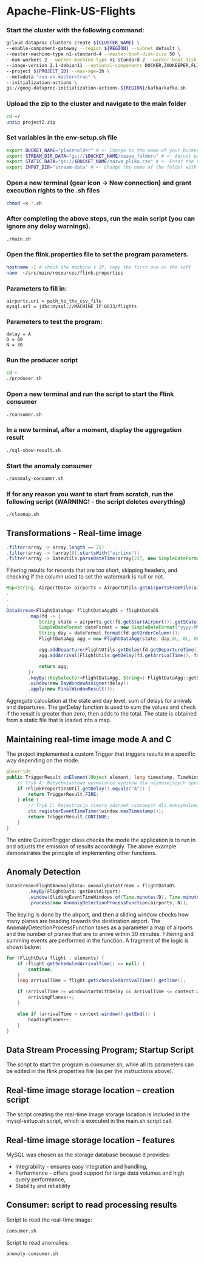 # Apache-Flink-US-Flights

### Start the cluster with the following command:
```sh
gcloud dataproc clusters create ${CLUSTER_NAME} \
--enable-component-gateway --region ${REGION} --subnet default \
--master-machine-type n1-standard-4 --master-boot-disk-size 50 \
--num-workers 2 --worker-machine-type n1-standard-2 --worker-boot-disk-size 50 \
--image-version 2.1-debian11 --optional-components DOCKER,ZOOKEEPER,FLINK \
--project ${PROJECT_ID} --max-age=3h \
--metadata "run-on-master=true" \
--initialization-actions \
gs://goog-dataproc-initialization-actions-${REGION}/kafka/kafka.sh
```
### Upload the zip to the cluster and navigate to the main folder
```sh
cd ~/
unzip project2.zip
```

### Set variables in the env-setup.sh file
```sh
export BUCKET_NAME="placeholder" # <- Change to the name of your bucket
export STREAM_DIR_DATA="gs://$BUCKET_NAME/nazwa_folderu" # <- Adjust paths to the folder where you store the file simulating the stream data
export STATIC_DATA="gs://$BUCKET_NAME/nazwa_pliku.csv" # <- Enter the name of the file that contains the static data
export INPUT_DIR="stream-data" # <- Change the name of the folder with the stream data
```

### Open a new terminal (gear icon -> New connection) and grant execution rights to the .sh files
```sh
chmod +x *.sh
```

### After completing the above steps, run the main script (you can ignore any delay warnings).
```sh
./main.sh
```
### Open the flink.properties file to set the program parameters.
```sh
hostname -I # check the machine's IP, copy the first one on the left
nano  ~/src/main/resources/flink.properties
```

### Parameters to fill in:
```
airports.uri = path_to_the_csv_file
mysql.url = jdbc:mysql://MACHINE_IP:6033/flights
```

### Parameters to test the program:
```
delay = A
D = 60
N = 30
```

### Run the producer script
```sh
cd ~
./producer.sh
```

### Open a new terminal and run the script to start the Flink consumer
```sh
./consumer.sh
```
### In a new terminal, after a moment, display the aggregation result

```sh
./sql-show-result.sh
```

### Start the anomaly consumer
```sh
./anomaly-consumer.sh
```

### If for any reason you want to start from scratch, run the following script (WARNING! - the script deletes everything)
```sh
./cleanup.sh
```

## Transformations - Real-time image
```java
.filter(array -> array.length == 25)
.filter(array -> !array[0].startsWith("airline"))
.filter(array -> DateUtils.parseDateTime(array[23], new SimpleDateFormat("yyyy-MM-dd HH:mm:ss"), array[24], "orderColumn") != null)
```
Filtering results for records that are too short, skipping headers, and checking if the column used to set the watermark is null or not.

```java
Map<String, AirportData> airports = AirportUtils.getAirportsFromFile(airportPath);
.
.
.
DataStream<FlightDataAgg> flightDataAggDS = flightDataDS
        .map(fd -> {
            String state = airports.get(fd.getStartAirport()).getState();
            SimpleDateFormat dateFormat = new SimpleDateFormat("yyyy-MM-dd");
            String day = dateFormat.format(fd.getOrderColumn());
            FlightDataAgg agg = new FlightDataAgg(state, day,0L, 0L, 0L, 0L);

            agg.addDeparture(FlightUtils.getDelay(fd.getDepartureTime(), fd.getScheduledDepartureTime()));
            agg.addArrival(FlightUtils.getDelay(fd.getArrivalTime(), fd.getScheduledArrivalTime()));

            return agg;
        })
        .keyBy((KeySelector<FlightDataAgg, String>) FlightDataAgg::getState)
        .window(new DayWindowAssigner(delay))
        .apply(new FinalWindowResult());
```
Aggregate calculation at the state and day level, sum of delays for arrivals and departures. The getDelay function is used to sum the values and check if the result is greater than zero, then adds to the total. The state is obtained from a static file that is loaded into a map.

## Maintaining real-time image mode A and C
The project implemented a custom Trigger that triggers results in a specific way depending on the mode.
```java
@Override
public TriggerResult onElement(Object element, long timestamp, TimeWindow window, TriggerContext ctx) {
    // Tryb A: Natychmiastowe wyzwalanie wyników dla najmniejszych opóźnień z aktualizacjami w czasie rzeczywistym
    if (FlinkPropertiesUtil.getDelay().equals("A")) {
        return TriggerResult.FIRE;
    } else {
        // Tryb C: Rejestracja timera zdarzeń czasowych dla maksymalnego czasu w oknie, żeby zapewnić kompletność okna
        ctx.registerEventTimeTimer(window.maxTimestamp());
        return TriggerResult.CONTINUE;
    }
}
```
The entire CustomTrigger class checks the mode the application is to run in and adjusts the emission of results accordingly. The above example demonstrates the principle of implementing other functions.

## Anomaly Detection

```java
DataStream<FlightAnomalyData> anomalyDataStream = flightDataDS
        .keyBy(FlightData::getDestAirport)
        .window(SlidingEventTimeWindows.of(Time.minutes(D), Time.minutes(10)))
        .process(new AnomalyDetectionProcessFunction(airports, N));
```

The keying is done by the airport, and then a sliding window checks how many planes are heading towards the destination airport. The AnomalyDetectionProcessFunction takes as a parameter a map of airports and the number of planes that are to arrive within 30 minutes. Filtering and summing events are performed in the function. A fragment of the logic is shown below:

```java
for (FlightData flight : elements) {
    if (flight.getScheduledArrivalTime() == null) {
        continue;
    }
    long arrivalTime = flight.getScheduledArrivalTime().getTime();

    if (arrivalTime >= windowStartWithDelay && arrivalTime <= context.window().getEnd()) {
        arrivingPlanes++;
    }

    else if (arrivalTime > context.window().getEnd()) {
        headingPlanes++;
    }
}
```

## Data Stream Processing Program; Startup Script
The script to start the program is consumer.sh, while all its parameters can be edited in the flink.properties file (as per the instructions above).

## Real-time image storage location – creation script
The script creating the real-time image storage location is included in the mysql-setup.sh script, which is executed in the main.sh script call.

## Real-time image storage location – features
MySQL was chosen as the storage database because it provides:
- Integrability - ensures easy integration and handling,
- Performance - offers good support for large data volumes and high query performance,
- Stability and reliability

## Consumer: script to read processing results
Script to read the real-time image:
```sh
consumer.sh
```
Script to read anomalies:
```sh
anomaly-consumer.sh
```
